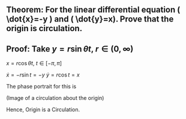 ## Theorem: For the linear differential equation \( \dot{x}=-y \) and \( \dot{y}=x). Prove that the origin is circulation.


## Proof: Take $y = r\sin{\theta t}$, $r \in (0,\infty)$
$x = r\cos{\theta t}$, $t \in [-\pi, \pi]$

$\dot{x} = -r\sin{t} = -y$
$\dot{y} = r\cos{t} = x$

The phase portrait for this is 

(Image of a circulation about the origin)

Hence, Origin is a Circulation. 
